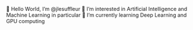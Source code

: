 👋 Hello World, I’m @jlesuffleur
👀 I’m interested in Artificial Intelligence and Machine Learning in particular
🌱 I’m currently learning Deep Learning and GPU computing

<!---
jlesuffleur/jlesuffleur is a ✨ special ✨ repository because its `README.md` (this file) appears on your GitHub profile.
You can click the Preview link to take a look at your changes.
--->
